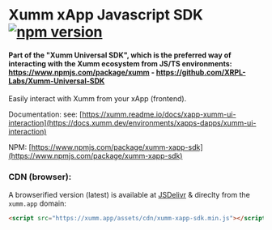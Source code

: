 # Xumm xApp Javascript SDK [![npm version](https://badge.fury.io/js/xumm-xapp-sdk.svg)](https://badge.fury.io/js/xumm-xapp-sdk)

#### Part of the "Xumm Universal SDK", which is the preferred way of interacting with the Xumm ecosystem from JS/TS environments: https://www.npmjs.com/package/xumm - https://github.com/XRPL-Labs/Xumm-Universal-SDK

Easily interact with Xumm from your xApp (frontend).

Documentation: see: [https://xumm.readme.io/docs/xapp-xumm-ui-interaction](https://docs.xumm.dev/environments/xapps-dapps/xumm-ui-interaction)

NPM:
[https://www.npmjs.com/package/xumm-xapp-sdk](https://www.npmjs.com/package/xumm-xapp-sdk)

### CDN (browser):

A browserified version (latest) is available at [JSDelivr](https://cdn.jsdelivr.net/npm/xumm-xapp-sdk/dist/browser.min.js) & direclty from the `xumm.app` domain:

```html
<script src="https://xumm.app/assets/cdn/xumm-xapp-sdk.min.js"></script>
```
